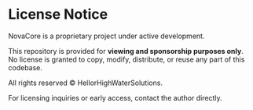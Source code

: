 # License Notice

NovaCore is a proprietary project under active development.

This repository is provided for **viewing and sponsorship purposes only**.  
No license is granted to copy, modify, distribute, or reuse any part of this codebase.

All rights reserved © HellorHighWaterSolutions.

For licensing inquiries or early access, contact the author directly.
